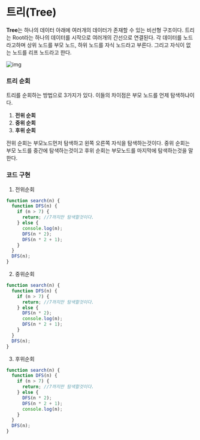 # 트리(Tree)

**Tree**는 하나의 데이터 아래에 여러개의 데이터가 존재할 수 있는 비선형 구조이다.
트리는 Root라는 하나의 데이터를 시작으로 여러개의 간선으로 연결된다. 각 데이터를 노드라고하며 상위 노드를 부모 노드, 하위 노드를 자식 노드라고 부른다. 그리고 자식이 없는 노드를 리프 노드라고 한다.

![img](https://velog.velcdn.com/images/lsx2003/post/34ba9dbe-4029-4165-a947-ac2e3f9cb252/image.png)

### 트리 순회

트리를 순회하는 방법으로 3가지가 있다. 이들의 차이점은 부모 노드를 언제 탐색하냐이다.

1. **전위 순회**
2. **중위 순회**
3. **후위 순회**

전위 순회는 부모노드먼저 탐색하고 왼쪽 오른쪽 자식을 탐색하는것이다. 중위 순회는 부모 노드를 중간에 탐색하는것이고 후위 순회는 부모노드를 마지막에 탐색하는것을 말한다.

### 코드 구현

1. 전위순회

```js
function search(n) {
  function DFS(n) {
    if (n > 7) {
      return; //7까지만 탐색할것이다.
    } else {
      console.log(n);
      DFS(n * 2);
      DFS(n * 2 + 1);
    }
  }
  DFS(n);
}
```

2. 중위순회

```js
function search(n) {
  function DFS(n) {
    if (n > 7) {
      return; //7까지만 탐색할것이다.
    } else {
      DFS(n * 2);
      console.log(n);
      DFS(n * 2 + 1);
    }
  }
  DFS(n);
}
```

3. 후위순회

```js
function search(n) {
  function DFS(n) {
    if (n > 7) {
      return; //7까지만 탐색할것이다.
    } else {
      DFS(n * 2);
      DFS(n * 2 + 1);
      console.log(n);
    }
  }
  DFS(n);
}
```
